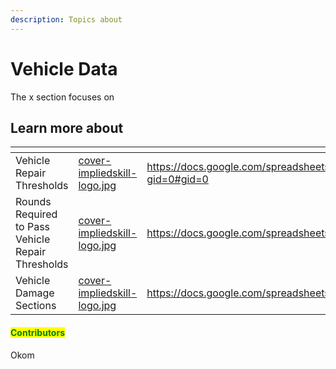 ```yaml
---
description: Topics about
---
```


# Vehicle Data

The x section focuses on&#x20;



## Learn more about

<table data-view="cards"><thead><tr><th></th><th data-hidden data-card-cover data-type="files"></th><th data-hidden data-card-target data-type="content-ref"></th></tr></thead><tbody><tr><td>Vehicle Repair Thresholds</td><td><a href="../../../../../.gitbook/assets/cover-impliedskill-logo.jpg">cover-impliedskill-logo.jpg</a></td><td><a href="https://docs.google.com/spreadsheets/d/1YAw5lELFN_AUtxDYw4veAyjlvrkxY0Y5oNXEJ0P26YE/edit?gid=0#gid=0">https://docs.google.com/spreadsheets/d/1YAw5lELFN_AUtxDYw4veAyjlvrkxY0Y5oNXEJ0P26YE/edit?gid=0#gid=0</a></td></tr><tr><td>Rounds Required to Pass Vehicle Repair Thresholds</td><td><a href="../../../../../.gitbook/assets/cover-impliedskill-logo.jpg">cover-impliedskill-logo.jpg</a></td><td><a href="https://docs.google.com/spreadsheets/d/1F9mIl7hNA9kktm8_k9Cj86D3oV9777J-KALrrBv83H8/">https://docs.google.com/spreadsheets/d/1F9mIl7hNA9kktm8_k9Cj86D3oV9777J-KALrrBv83H8/</a></td></tr><tr><td>Vehicle Damage Sections</td><td><a href="../../../../../.gitbook/assets/cover-impliedskill-logo.jpg">cover-impliedskill-logo.jpg</a></td><td><a href="https://docs.google.com/spreadsheets/d/1i7tsRBVSTn9TQWNz01y-5wjO5wYmtusO3R2mrzEHIsg/">https://docs.google.com/spreadsheets/d/1i7tsRBVSTn9TQWNz01y-5wjO5wYmtusO3R2mrzEHIsg/</a></td></tr></tbody></table>



#### <mark style="color:green;">Contributors</mark>

Okom
